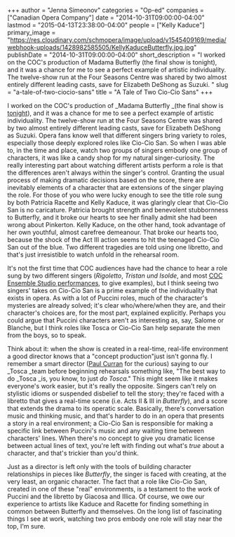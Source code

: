 +++
author = "Jenna Simeonov"
categories = "Op-ed"
companies = ["Canadian Opera Company"]
date = "2014-10-31T09:00:00-04:00"
lastmod = "2015-04-13T23:38:00-04:00"
people = ["Kelly Kaduce"]
primary_image = "https://res.cloudinary.com/schmopera/image/upload/v1545409169/media/webhook-uploads/1428982585505/KellyKaduceButterfly.jpg.jpg"
publishDate = "2014-10-31T09:00:00-04:00"
short_description = "I worked on the COC&#039;s production of Madama Butterfly (the final show is tonight), and it was a chance for me to see a perfect example of artistic individuality. The twelve-show run at the Four Seasons Centre was shared by two almost entirely different leading casts, save for Elizabeth DeShong as Suzuki. "
slug = "a-tale-of-two-ciocio-sans"
title = "A Tale of Two Cio-Cio Sans"
+++

I worked on the COC's production of _Madama Butterfly _(the final show is [tonight](http://www.coc.ca/PerformancesAndTickets/1415Season/MadamaButterfly.aspx)), and it was a chance for me to see a perfect example of artistic individuality. The twelve-show run at the Four Seasons Centre was shared by two almost entirely different leading casts, save for Elizabeth DeShong as Suzuki. Opera fans know well that different singers bring variety to roles, especially those deeply explored roles like Cio-Cio San. So when I was able to, in the time and place, watch two groups of singers embody one group of characters, it was like a candy shop for my natural singer-curiosity.
The really interesting part about watching different artists perform a role is that the differences aren't always within the singer's control. Granting the usual process of making dramatic decisions based on the score, there are inevitably elements of a character that are extensions of the singer playing the role. For those of you who were lucky enough to see the title role sung by both Patricia Racette and Kelly Kaduce, it was glaringly clear that Cio-Cio San is no caricature. Patricia brought strength and benevolent stubbornness to Butterfly, and it broke our hearts to see her finally admit she had been wrong about Pinkerton. Kelly Kaduce, on the other hand, took advantage of her own youthful, almost carefree demeanour. That broke our hearts too, because the shock of the Act III action seems to hit the teenaged Cio-Cio San out of the blue. Two different tragedies are told using one libretto, and that's just irresistible to watch unfold in the rehearsal room.

It's not the first time that COC audiences have had the chance to hear a role sung by two different singers (_Rigoletto_, _Tristan und Isolde_, and most [COC Ensemble Studio performances](http://www.coc.ca/PerformancesAndTickets/1415Season/BarberOfSeville/EnsembleStudioPerformance.aspx), to give examples), but I think seeing two singers' takes on Cio-Cio San is a prime example of the individuality that exists in opera. As with a lot of Puccini roles, much of the character's mysteries are already solved; it's clear who/where/when they are, and their character's choices are, for the most part, explained explicitly. Perhaps you could argue that Puccini characters aren't as interesting as, say, Salome or Blanche, but I think roles like Tosca or Cio-Cio San help separate the men from the boys, so to speak.

Think about it: when the show is created in a real-time, real-life environment a good director knows that a "concept production"just isn't gonna fly. I remember a smart director ([Paul Curran](http://www.paulcurrandirector.com/) for the curious) saying to our _Tosca _team before beginning rehearsals something like, "The best way to do _Tosca _is, you know, to just _do Tosca_." This might seem like it makes everyone's work easier, but it's really the opposite. Singers can't rely on stylistic idioms or suspended disbelief to tell the story; they're faced with a libretto that gives a real-time scene (i.e. Acts II & III in _Butterfly_), and a score that extends the drama to its operatic scale. Basically, there's conversation music and thinking music, and that's harder to do in an opera that presents a story in a real environment; a Cio-Cio San is responsible for making a specific link between Puccini's music and any waiting time between characters' lines. When there's no concept to give you dramatic license between actual lines of text, you're left with finding out what's _true_ about a character, and that's trickier than you'd think.

Just as a director is left only with the tools of building character relationships in pieces like _Butterfly_, the singer is faced with creating, at the very least, an organic character. The fact that a role like Cio-Cio San, created in one of these "real" environments, is a testament to the work of Puccini and the libretto by Giacosa and Illica. Of course, we owe our experience to artists like Kaduce and Racette for finding something in common between Butterfly and themselves. On the long list of fascinating things I see at work, watching two pros embody one role will stay near the top, I'm sure.
